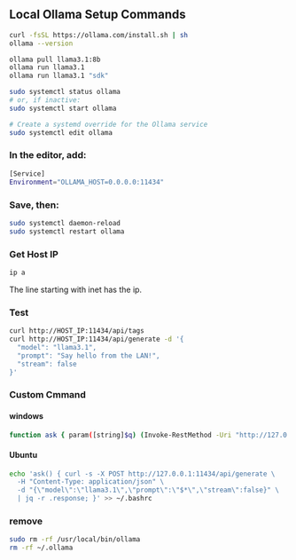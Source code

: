 ## Local Ollama Setup Commands

```bash
curl -fsSL https://ollama.com/install.sh | sh
ollama --version
```

```bash
ollama pull llama3.1:8b
ollama run llama3.1
ollama run llama3.1 "sdk"
```

```bash
sudo systemctl status ollama 
# or, if inactive:
sudo systemctl start ollama
```
 
```bash
# Create a systemd override for the Ollama service
sudo systemctl edit ollama
```

### In the editor, add:
```bash
[Service]
Environment="OLLAMA_HOST=0.0.0.0:11434"
```
 
### Save, then:
```bash
sudo systemctl daemon-reload
sudo systemctl restart ollama
```

### Get Host IP
```bash
ip a
```
The line starting with inet has the ip.
 
### Test
```bash
curl http://HOST_IP:11434/api/tags
curl http://HOST_IP:11434/api/generate -d '{
  "model": "llama3.1",
  "prompt": "Say hello from the LAN!",
  "stream": false
}'
```
 
### Custom Cmmand
#### windows
```bash
function ask { param([string]$q) (Invoke-RestMethod -Uri "http://127.0.0.1:11434/api/generate" -Method POST -ContentType "application/json" -Body (@{model="llama3.1"; prompt=$q; stream=$false} | ConvertTo-Json)).response }
```
 
#### Ubuntu
```bash
echo 'ask() { curl -s -X POST http://127.0.0.1:11434/api/generate \
  -H "Content-Type: application/json" \
  -d "{\"model\":\"llama3.1\",\"prompt\":\"$*\",\"stream\":false}" \
  | jq -r .response; }' >> ~/.bashrc
```
 
### remove
```bash
sudo rm -rf /usr/local/bin/ollama
rm -rf ~/.ollama
```